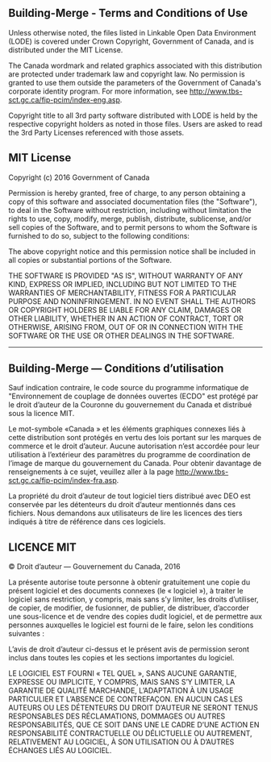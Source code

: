 ## Building-Merge - Terms and Conditions of Use

Unless otherwise noted, the files listed in Linkable Open Data Environment (LODE) 
is covered under Crown Copyright, Government of Canada, and is distributed under 
the MIT License.

The Canada wordmark and related graphics associated with
this distribution are protected under trademark law and copyright law. No
permission is granted to use them outside the parameters of the Government of
Canada's corporate identity program. For more information, see
http://www.tbs-sct.gc.ca/fip-pcim/index-eng.asp.

Copyright title to all 3rd party software distributed with LODE is held by 
the respective copyright holders as noted in those files. Users are asked to 
read the 3rd Party Licenses referenced with those assets.

## MIT License

Copyright (c) 2016 Government of Canada

Permission is hereby granted, free of charge, to any person
obtaining a copy of this software and associated documentation files (the
"Software"), to deal in the Software without restriction, including
without limitation the rights to use, copy, modify, merge, publish, distribute,
sublicense, and/or sell copies of the Software, and to permit persons to whom
the Software is furnished to do so, subject to the following conditions:

The above copyright notice and this permission notice shall
be included in all copies or substantial portions of the Software.

THE SOFTWARE IS PROVIDED "AS IS", WITHOUT WARRANTY
OF ANY KIND, EXPRESS OR IMPLIED, INCLUDING BUT NOT LIMITED TO THE WARRANTIES OF
MERCHANTABILITY, FITNESS FOR A PARTICULAR PURPOSE AND NONINFRINGEMENT. IN NO
EVENT SHALL THE AUTHORS OR COPYRIGHT HOLDERS BE LIABLE FOR ANY CLAIM, DAMAGES
OR OTHER LIABILITY, WHETHER IN AN ACTION OF CONTRACT, TORT OR OTHERWISE,
ARISING FROM, OUT OF OR IN CONNECTION WITH THE SOFTWARE OR THE USE OR OTHER
DEALINGS IN THE SOFTWARE.

--------------------------------------------------------------------------------------------------------------------------------------

## Building-Merge — Conditions d’utilisation

Sauf indication contraire, le code source du programme informatique de "Environnement de couplage de données ouvertes (ECDO" est protégé par le droit d’auteur de la Couronne du gouvernement du Canada et distribué sous la licence MIT.

Le mot-symbole «Canada » et les éléments graphiques connexes liés à cette distribution sont protégés en vertu des lois portant sur les marques de commerce et le droit d’auteur. Aucune autorisation n’est accordée pour leur utilisation à l’extérieur des paramètres du programme de coordination de l’image de marque du gouvernement du Canada. Pour obtenir davantage de renseignements à ce sujet, veuillez aller à la page http://www.tbs-sct.gc.ca/fip-pcim/index-fra.asp.

La propriété du droit d’auteur de tout logiciel tiers distribué avec DEO est conservée par les détenteurs du droit d’auteur mentionnés dans ces fichiers. Nous demandons aux utilisateurs de lire les licences des tiers indiqués à titre de référence dans ces logiciels.

## LICENCE MIT

© Droit d’auteur
— Gouvernement du Canada, 2016

La présente autorise toute personne à obtenir gratuitement une copie du présent logiciel et
des documents connexes (le « logiciel »), à traiter le logiciel sans
restriction, y compris, mais sans s’y limiter, les droits d’utiliser, de
copier, de modifier, de fusionner, de publier, de distribuer, d’accorder une
sous-licence et de vendre des copies dudit logiciel, et de permettre aux
personnes auxquelles le logiciel est fourni de le faire, selon les conditions
suivantes :

L’avis de droit
d’auteur ci-dessus et le présent avis de permission seront inclus dans toutes
les copies et les sections importantes du logiciel.

LE LOGICIEL EST
FOURNI « TEL QUEL », SANS AUCUNE GARANTIE, EXPRESSE OU IMPLICITE, Y COMPRIS,
MAIS SANS S’Y LIMITER, LA GARANTIE DE QUALITÉ MARCHANDE, L’ADAPTATION À UN
USAGE PARTICULIER ET L’ABSENCE DE CONTREFAÇON. EN AUCUN CAS LES AUTEURS OU LES
DÉTENTEURS DU DROIT D’AUTEUR NE SERONT TENUS RESPONSABLES DES RÉCLAMATIONS,
DOMMAGES OU AUTRES RESPONSABILITÉS, QUE CE SOIT DANS UNE LE CADRE D’UNE ACTION EN
RESPONSABILITÉ CONTRACTUELLE OU DÉLICTUELLE OU AUTREMENT, RELATIVEMENT AU
LOGICIEL, À SON UTILISATION OU À D’AUTRES ÉCHANGES LIÉS AU LOGICIEL.
